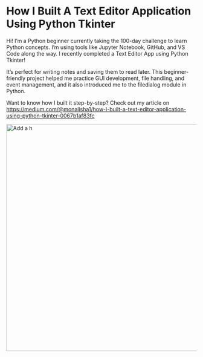 # How I Built A Text Editor Application Using Python Tkinter

Hi! I’m a Python beginner currently taking the 100-day challenge to learn Python concepts.
I’m using tools like Jupyter Notebook, GitHub, and VS Code along the way.
I recently completed a Text Editor App using Python Tkinter!

It’s perfect for writing notes and saving them to read later.
This beginner-friendly project helped me practice GUI development, file handling, and event management, and it also introduced me to the filedialog module in Python.

Want to know how I built it step-by-step? Check out my article on  https://medium.com/@monalisha1/how-i-built-a-text-editor-application-using-python-tkinter-0067b1af83fc 

<img width="1280" height="600" alt="Add a h" src="https://github.com/user-attachments/assets/c1270b5e-5adf-443d-b1fc-fde69e4ad861" />
